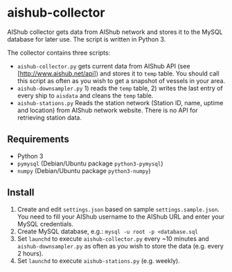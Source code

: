 # aishub-collector

AIShub collector gets data from AIShub network and stores it to the MySQL database for later use.
The script is written in Python 3.

The collector contains three scripts:
 * `aishub-collector.py` gets current data from AIShub API (see [http://www.aishub.net/api]) and stores
   it to `temp` table. You should call this script as often as you wish to get a snapshot of
   vessels in your area.
 * `aishub-downsampler.py` 1) reads the `temp` table, 2) writes the last entry of every ship to `aisdata` and
   cleans the `temp` table.
 * `aishub-stations.py` Reads the station network (Station ID, name, uptime and location) from AIShub network
   website. There is no API for retrieving station data.

## Requirements

 * Python 3
 * `pymysql` (Debian/Ubuntu package `python3-pymysql`)
 * `numpy` (Debian/Ubuntu package `python3-numpy`)

## Install

 1. Create and edit `settings.json` based on sample `settings.sample.json`. You need to fill
    your AIShub username to the AIShub URL and enter your MySQL credentials.
 1. Create MySQL database, e.g.: `mysql -u root -p <database.sql`
 1. Set `launchd` to execute `aishub-collector.py` every ~10 minutes and `aishub-downsampler.py` as often
    as you wish to store the data (e.g. every 2 hours).
 1. Set `launchd` to execute `aishub-stations.py` (e.g. weekly).
